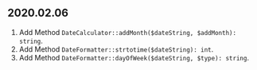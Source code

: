 ## 2020.02.06

1. Add Method `DateCalculator::addMonth($dateString, $addMonth): string`.
2. Add Method `DateFormatter::strtotime($dateString): int`.
3. Add Method `DateFormatter::dayOfWeek($dateString, $type): string`.